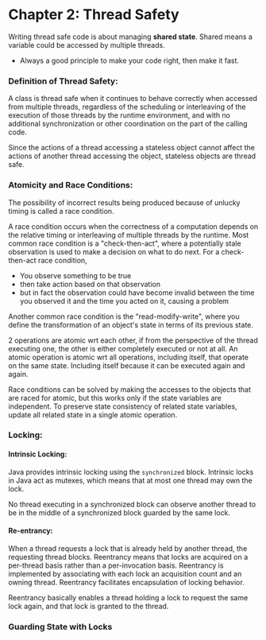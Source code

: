# Chapter 2: Thread Safety

Writing thread safe code is about managing **shared state**. Shared means a variable could be accessed by multiple threads.
* Always a good principle to make your code right, then make it fast.

### Definition of Thread Safety:
A class is thread safe when it continues to behave correctly when accessed from multiple threads, regardless of the scheduling or interleaving of the execution of those threads by the runtime environment, and with no additional synchronization or other coordination on the part of the calling code.

Since the actions of a thread accessing a stateless object cannot affect the actions of another thread accessing the object, stateless objects are thread safe.

### Atomicity and Race Conditions:
The possibility of incorrect results being produced because of unlucky timing is called a race condition.

A race condition occurs when the correctness of a computation depends on the relative timing or interleaving of multiple threads by the runtime.
Most common race condition is a "check-then-act", where a potentially stale observation is used to make a decision on what to do next. For a check-then-act race condition,
- You observe something to be true
- then take action based on that observation
- but in fact the observation could have become invalid between the time you observed it and the time you acted on it, causing a problem

Another common race condition is the "read-modify-write", where you define the transformation of an object's state in terms of its previous state.

2 operations are atomic wrt each other, if from the perspective of the thread executing one, the other is either completely executed or not at all. An atomic operation is atomic wrt all operations, including itself, that operate on the same state. Including itself because it can be executed again and again.

Race conditions can be solved by making the accesses to the objects that are raced for atomic, but this works only if the state variables are independent.
To preserve state consistency of related state variables, update all related state in a single atomic operation.

### Locking:
#### Intrinsic Locking:
Java provides intrinsic locking using the `synchronized` block. Intrinsic locks in Java act as mutexes, which means that at most one thread may own the lock.

No thread executing in a synchronized block can observe another thread to be in the middle of a synchronized block guarded by the same lock.

#### Re-entrancy:
When a thread requests a lock that is already held by another thread, the requesting thread blocks.
Reentrancy means that locks are acquired on a per-thread basis rather than a per-invocation basis. Reentrancy is implemented by associating with each lock an acquisition count and an owning thread. Reentrancy facilitates encapsulation of locking behavior. 

Reentrancy basically enables a thread holding a lock to request the same lock again, and that lock is granted to the thread.

### Guarding State with Locks

